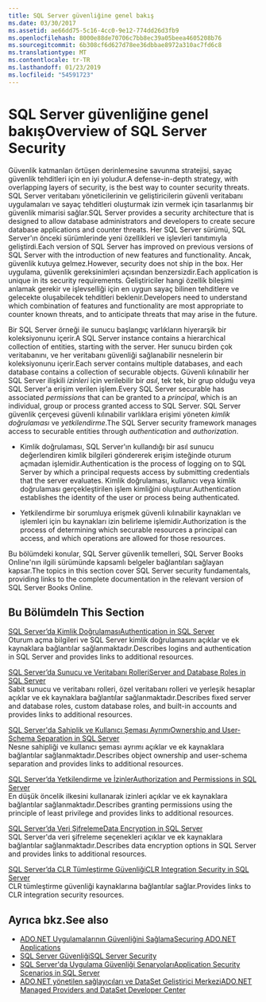 ```yaml
---
title: SQL Server güvenliğine genel bakış
ms.date: 03/30/2017
ms.assetid: ae66dd75-5c16-4cc0-9e12-774dd26d3fb9
ms.openlocfilehash: 8000e88de70706c7bb8ec39a05beea4605208b76
ms.sourcegitcommit: 6b308cf6d627d78ee36dbbae8972a310ac7fd6c8
ms.translationtype: MT
ms.contentlocale: tr-TR
ms.lasthandoff: 01/23/2019
ms.locfileid: "54591723"
---
```

# <a name="overview-of-sql-server-security"></a><span data-ttu-id="6cbdb-102">SQL Server güvenliğine genel bakış</span><span class="sxs-lookup"><span data-stu-id="6cbdb-102">Overview of SQL Server Security</span></span>
<span data-ttu-id="6cbdb-103">Güvenlik katmanları örtüşen derinlemesine savunma stratejisi, sayaç güvenlik tehditleri için en iyi yoludur.</span><span class="sxs-lookup"><span data-stu-id="6cbdb-103">A defense-in-depth strategy, with overlapping layers of security, is the best way to counter security threats.</span></span> <span data-ttu-id="6cbdb-104">SQL Server veritabanı yöneticilerinin ve geliştiricilerin güvenli veritabanı uygulamaları ve sayaç tehditleri oluşturmak izin vermek için tasarlanmış bir güvenlik mimarisi sağlar.</span><span class="sxs-lookup"><span data-stu-id="6cbdb-104">SQL Server provides a security architecture that is designed to allow database administrators and developers to create secure database applications and counter threats.</span></span> <span data-ttu-id="6cbdb-105">Her SQL Server sürümü, SQL Server'ın önceki sürümlerinde yeni özellikleri ve işlevleri tanıtımıyla geliştirdi.</span><span class="sxs-lookup"><span data-stu-id="6cbdb-105">Each version of SQL Server has improved on previous versions of SQL Server with the introduction of new features and functionality.</span></span> <span data-ttu-id="6cbdb-106">Ancak, güvenlik kutuya gelmez.</span><span class="sxs-lookup"><span data-stu-id="6cbdb-106">However, security does not ship in the box.</span></span> <span data-ttu-id="6cbdb-107">Her uygulama, güvenlik gereksinimleri açısından benzersizdir.</span><span class="sxs-lookup"><span data-stu-id="6cbdb-107">Each application is unique in its security requirements.</span></span> <span data-ttu-id="6cbdb-108">Geliştiriciler hangi özellik bileşimi anlamak gerekir ve işlevselliği için en uygun sayaç bilinen tehditlere ve gelecekte oluşabilecek tehditleri beklenir.</span><span class="sxs-lookup"><span data-stu-id="6cbdb-108">Developers need to understand which combination of features and functionality are most appropriate to counter known threats, and to anticipate threats that may arise in the future.</span></span>  
  
 <span data-ttu-id="6cbdb-109">Bir SQL Server örneği ile sunucu başlangıç varlıkların hiyerarşik bir koleksiyonunu içerir.</span><span class="sxs-lookup"><span data-stu-id="6cbdb-109">A SQL Server instance contains a hierarchical collection of entities, starting with the server.</span></span> <span data-ttu-id="6cbdb-110">Her sunucu birden çok veritabanını, ve her veritabanı güvenliği sağlanabilir nesnelerin bir koleksiyonunu içerir.</span><span class="sxs-lookup"><span data-stu-id="6cbdb-110">Each server contains multiple databases, and each database contains a collection of securable objects.</span></span> <span data-ttu-id="6cbdb-111">Güvenli kılınabilir her SQL Server ilişkili *izinleri* için verilebilir bir *asıl*, tek tek, bir grup olduğu veya SQL Server'a erişim verilen işlem.</span><span class="sxs-lookup"><span data-stu-id="6cbdb-111">Every SQL Server securable has associated *permissions* that can be granted to a *principal*, which is an individual, group or process granted access to SQL Server.</span></span> <span data-ttu-id="6cbdb-112">SQL Server güvenlik çerçevesi güvenli kılınabilir varlıklara erişimi yöneten *kimlik doğrulaması* ve *yetkilendirme*.</span><span class="sxs-lookup"><span data-stu-id="6cbdb-112">The SQL Server security framework manages access to securable entities through *authentication* and *authorization*.</span></span>  
  
-   <span data-ttu-id="6cbdb-113">Kimlik doğrulaması, SQL Server'ın kullandığı bir asıl sunucu değerlendiren kimlik bilgileri göndererek erişim isteğinde oturum açmadan işlemidir.</span><span class="sxs-lookup"><span data-stu-id="6cbdb-113">Authentication is the process of logging on to SQL Server by which a principal requests access by submitting credentials that the server evaluates.</span></span> <span data-ttu-id="6cbdb-114">Kimlik doğrulaması, kullanıcı veya kimlik doğrulaması gerçekleştirilen işlem kimliğini oluşturur.</span><span class="sxs-lookup"><span data-stu-id="6cbdb-114">Authentication establishes the identity of the user or process being authenticated.</span></span>  
  
-   <span data-ttu-id="6cbdb-115">Yetkilendirme bir sorumluya erişmek güvenli kılınabilir kaynakları ve işlemleri için bu kaynakları izin belirleme işlemidir.</span><span class="sxs-lookup"><span data-stu-id="6cbdb-115">Authorization is the process of determining which securable resources a principal can access, and which operations are allowed for those resources.</span></span>  
  
 <span data-ttu-id="6cbdb-116">Bu bölümdeki konular, SQL Server güvenlik temelleri, SQL Server Books Online'nın ilgili sürümünde kapsamlı belgeler bağlantıları sağlayan kapsar.</span><span class="sxs-lookup"><span data-stu-id="6cbdb-116">The topics in this section cover SQL Server security fundamentals, providing links to the complete documentation in the relevant version of SQL Server Books Online.</span></span>  
  
## <a name="in-this-section"></a><span data-ttu-id="6cbdb-117">Bu Bölümde</span><span class="sxs-lookup"><span data-stu-id="6cbdb-117">In This Section</span></span>  
 [<span data-ttu-id="6cbdb-118">SQL Server’da Kimlik Doğrulaması</span><span class="sxs-lookup"><span data-stu-id="6cbdb-118">Authentication in SQL Server</span></span>](../../../../../docs/framework/data/adonet/sql/authentication-in-sql-server.md)  
 <span data-ttu-id="6cbdb-119">Oturum açma bilgileri ve SQL Server kimlik doğrulamasını açıklar ve ek kaynaklara bağlantılar sağlanmaktadır.</span><span class="sxs-lookup"><span data-stu-id="6cbdb-119">Describes logins and authentication in SQL Server and provides links to additional resources.</span></span>  
  
 [<span data-ttu-id="6cbdb-120">SQL Server’da Sunucu ve Veritabanı Rolleri</span><span class="sxs-lookup"><span data-stu-id="6cbdb-120">Server and Database Roles in SQL Server</span></span>](../../../../../docs/framework/data/adonet/sql/server-and-database-roles-in-sql-server.md)  
 <span data-ttu-id="6cbdb-121">Sabit sunucu ve veritabanı rolleri, özel veritabanı rolleri ve yerleşik hesaplar açıklar ve ek kaynaklara bağlantılar sağlanmaktadır.</span><span class="sxs-lookup"><span data-stu-id="6cbdb-121">Describes fixed server and database roles, custom database roles, and built-in accounts and provides links to additional resources.</span></span>  
  
 [<span data-ttu-id="6cbdb-122">SQL Server'da Sahiplik ve Kullanıcı Şeması Ayrımı</span><span class="sxs-lookup"><span data-stu-id="6cbdb-122">Ownership and User-Schema Separation in SQL Server</span></span>](../../../../../docs/framework/data/adonet/sql/ownership-and-user-schema-separation-in-sql-server.md)  
 <span data-ttu-id="6cbdb-123">Nesne sahipliği ve kullanıcı şeması ayrımı açıklar ve ek kaynaklara bağlantılar sağlanmaktadır.</span><span class="sxs-lookup"><span data-stu-id="6cbdb-123">Describes object ownership and  user-schema separation and provides links to additional resources.</span></span>  
  
 [<span data-ttu-id="6cbdb-124">SQL Server’da Yetkilendirme ve İzinler</span><span class="sxs-lookup"><span data-stu-id="6cbdb-124">Authorization and Permissions in SQL Server</span></span>](../../../../../docs/framework/data/adonet/sql/authorization-and-permissions-in-sql-server.md)  
 <span data-ttu-id="6cbdb-125">En düşük öncelik ilkesini kullanarak izinleri açıklar ve ek kaynaklara bağlantılar sağlanmaktadır.</span><span class="sxs-lookup"><span data-stu-id="6cbdb-125">Describes granting permissions using the principle of least privilege and provides links to additional resources.</span></span>  
  
 [<span data-ttu-id="6cbdb-126">SQL Server’da Veri Şifreleme</span><span class="sxs-lookup"><span data-stu-id="6cbdb-126">Data Encryption in SQL Server</span></span>](../../../../../docs/framework/data/adonet/sql/data-encryption-in-sql-server.md)  
 <span data-ttu-id="6cbdb-127">SQL Server'da veri şifreleme seçenekleri açıklar ve ek kaynaklara bağlantılar sağlanmaktadır.</span><span class="sxs-lookup"><span data-stu-id="6cbdb-127">Describes data encryption options in SQL Server and provides links to additional resources.</span></span>  
  
 [<span data-ttu-id="6cbdb-128">SQL Server’da CLR Tümleştirme Güvenliği</span><span class="sxs-lookup"><span data-stu-id="6cbdb-128">CLR Integration Security in SQL Server</span></span>](../../../../../docs/framework/data/adonet/sql/clr-integration-security-in-sql-server.md)  
 <span data-ttu-id="6cbdb-129">CLR tümleştirme güvenliği kaynaklarına bağlantılar sağlar.</span><span class="sxs-lookup"><span data-stu-id="6cbdb-129">Provides links to CLR integration security resources.</span></span>  
  
## <a name="see-also"></a><span data-ttu-id="6cbdb-130">Ayrıca bkz.</span><span class="sxs-lookup"><span data-stu-id="6cbdb-130">See also</span></span>
- [<span data-ttu-id="6cbdb-131">ADO.NET Uygulamalarının Güvenliğini Sağlama</span><span class="sxs-lookup"><span data-stu-id="6cbdb-131">Securing ADO.NET Applications</span></span>](../../../../../docs/framework/data/adonet/securing-ado-net-applications.md)
- [<span data-ttu-id="6cbdb-132">SQL Server Güvenliği</span><span class="sxs-lookup"><span data-stu-id="6cbdb-132">SQL Server Security</span></span>](../../../../../docs/framework/data/adonet/sql/sql-server-security.md)
- [<span data-ttu-id="6cbdb-133">SQL Server'da Uygulama Güvenliği Senaryoları</span><span class="sxs-lookup"><span data-stu-id="6cbdb-133">Application Security Scenarios in SQL Server</span></span>](../../../../../docs/framework/data/adonet/sql/application-security-scenarios-in-sql-server.md)
- [<span data-ttu-id="6cbdb-134">ADO.NET yönetilen sağlayıcıları ve DataSet Geliştirici Merkezi</span><span class="sxs-lookup"><span data-stu-id="6cbdb-134">ADO.NET Managed Providers and DataSet Developer Center</span></span>](https://go.microsoft.com/fwlink/?LinkId=217917)
